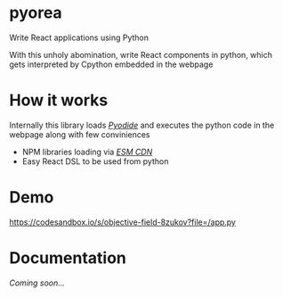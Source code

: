 # pyorea
Write React applications using Python

With this unholy abomination, write React components in python, which gets interpreted by Cpython embedded in the webpage

# How it works
Internally this library loads [*Pyodide*](https://pyodide.org/en/stable/) and executes the python code in the webpage along with few conviniences
  * NPM libraries loading via [*ESM CDN*](https://esm.sh/)
  * Easy React DSL to be used from python

# Demo
https://codesandbox.io/s/objective-field-8zukov?file=/app.py

# Documentation

*Coming soon...*
